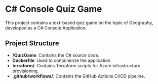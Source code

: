 # C# Console Quiz Game

This project contains a text-based quiz game on the topic of Geography, developed as a C# Console Application.

## Project Structure

- **/QuizGame**: Contains the C# source code.
- **Dockerfile**: Used to containerize the application.
- **terraform/**: Contains Terraform scripts for Azure infrastructure provisioning.
- **.github/workflows/**: Contains the GitHub Actions CI/CD pipeline.